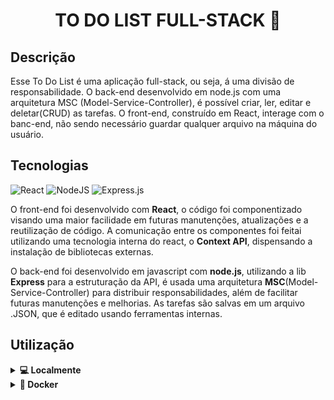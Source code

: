 <h1 align="center">TO DO LIST FULL-STACK 📓</h1>

## Descrição
Esse To Do List é uma aplicação full-stack, ou seja, á uma divisão de responsabilidade. O back-end desenvolvido em node.js com uma arquitetura MSC (Model-Service-Controller), é possível criar, ler, editar e deletar(CRUD) as tarefas. O front-end, construído em React, interage com o banc-end, não sendo necessário guardar qualquer arquivo na máquina do usuário.

## Tecnologias
![React](https://img.shields.io/badge/react-%2320232a.svg?style=for-the-badge&logo=react&logoColor=%2361DAFB)
![NodeJS](https://img.shields.io/badge/Node.js-339933?style=for-the-badge&logo=nodedotjs&logoColor=white)
![Express.js](https://img.shields.io/badge/Express.js-000000?style=for-the-badge&logo=express&logoColor=white)

O front-end foi desenvolvido com **React**, o código foi componentizado visando uma maior facilidade em futuras manutenções, atualizações e a reutilização de código. A comunicação entre os componentes foi feitai utilizando uma tecnologia interna do react, o **Context API**, dispensando a instalação de bibliotecas externas.

O back-end foi desenvolvido em javascript com **node.js**, utilizando a lib **Express** para a estruturação da API, é usada uma arquitetura **MSC**(Model-Service-Controller) para distribuir responsabilidades, além de facilitar futuras manutenções e melhorias. As tarefas são salvas em um arquivo .JSON, que é editado usando ferramentas internas.

## Utilização

<details>
  <summary><strong>💻 Localmente</strong></summary>

  - Para rodar a aplicação, obrigatoriamente você deve ter o `node` instalado em seu computador.

  1. Clone o projeto para sua maquina
  ```
    git clone git@github.com:JeffersonSimplicio/first-full-stack.git
  ```

  2. Entre no diretório gerado  
  ```
    cd first-full-stack
  ```

  3. Entre no diretório de front-end e instale as dependências
  ```
    cd frontend/ && npm i && cd ..
  ```

  4. Entre no diretório de back-end e instale as dependências
  ```
    cd backend/ && npm i && cd ..
  ```

  5. Inicialize a aplicação back-end
  ```
    cd backend/ && npm start && cd ..
  ```

  6. Inicialize a aplicação front-end
  ```
    cd frontend/ && npm start && cd ..
  ```

  7. Abra o navegador e acesse a url: `http://localhost:3000/`
</details>

<details>
  <summary><strong>🐳 Docker</strong></summary>

  - Para rodar a aplicação com docker, é necessário ter instalando em sua maquina `Docker` e `Docker Compose`


  1. Clone o projeto para sua maquina
  ```
    git clone git@github.com:JeffersonSimplicio/first-full-stack.git
  ```

  2. Entre no diretório gerado  
  ```
    cd first-full-stack
  ```

  3. Suba o ambiente do docker
  ```
    docker-compose up -d --build
  ```

  4. Abra o navegador e acesse a url: `http://localhost:3000/`
</details>